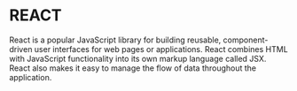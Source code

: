 # REACT
React is a popular JavaScript library for building reusable, component-driven user interfaces for web pages or applications.
React combines HTML with JavaScript functionality into its own markup language called JSX. React also makes it easy to manage the flow of data throughout the application.

